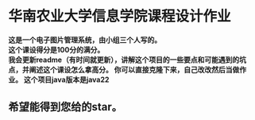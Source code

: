 # 华南农业大学信息学院课程设计作业

**这是一个电子图片管理系统，由小组三个人写的。<br>
这个课设得分是100分的满分。<br>
我会更新readme（有时间就更新），讲解这个项目的一些要点和可能遇到的坑点，并阐述这个课设怎么拿高分。
你可以直接克隆下来，自己改改然后当做作业。
这个项目java版本是java22**

## 希望能得到您给的star。
